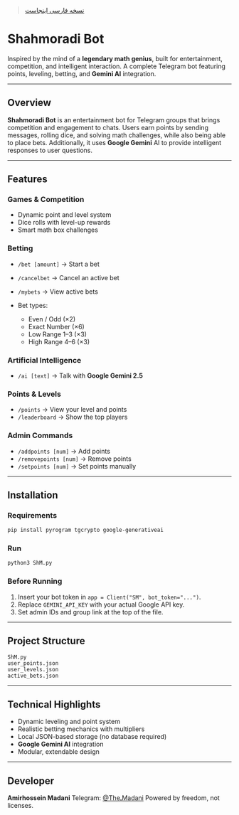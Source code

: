 > [نسخه فارسی اینجاست](./README_FA.md)

# Shahmoradi Bot

Inspired by the mind of a **legendary math genius**, built for entertainment, competition, and intelligent interaction.
A complete Telegram bot featuring points, leveling, betting, and **Gemini AI** integration.

---

## Overview

**Shahmoradi Bot** is an entertainment bot for Telegram groups that brings competition and engagement to chats.
Users earn points by sending messages, rolling dice, and solving math challenges, while also being able to place bets.
Additionally, it uses **Google Gemini** AI to provide intelligent responses to user questions.

---

## Features

### Games & Competition

* Dynamic point and level system
* Dice rolls with level-up rewards
* Smart math box challenges

### Betting

* `/bet [amount]` → Start a bet
* `/cancelbet` → Cancel an active bet
* `/mybets` → View active bets
* Bet types:

  * Even / Odd (×2)
  * Exact Number (×6)
  * Low Range 1–3 (×3)
  * High Range 4–6 (×3)

### Artificial Intelligence

* `/ai [text]` → Talk with **Google Gemini 2.5**

### Points & Levels

* `/points` → View your level and points
* `/leaderboard` → Show the top players

### Admin Commands

* `/addpoints [num]` → Add points
* `/removepoints [num]` → Remove points
* `/setpoints [num]` → Set points manually

---

## Installation

### Requirements

```bash
pip install pyrogram tgcrypto google-generativeai
```

### Run

```bash
python3 ShM.py
```

### Before Running

1. Insert your bot token in `app = Client("SM", bot_token="...")`.
2. Replace `GEMINI_API_KEY` with your actual Google API key.
3. Set admin IDs and group link at the top of the file.

---

## Project Structure

```
ShM.py
user_points.json
user_levels.json
active_bets.json
```

---

## Technical Highlights

* Dynamic leveling and point system
* Realistic betting mechanics with multipliers
* Local JSON-based storage (no database required)
* **Google Gemini AI** integration
* Modular, extendable design

---

## Developer

**Amirhossein Madani**
Telegram: [@TheـMadani](https://t.me/TheـMadani)
Powered by freedom, not licenses.
